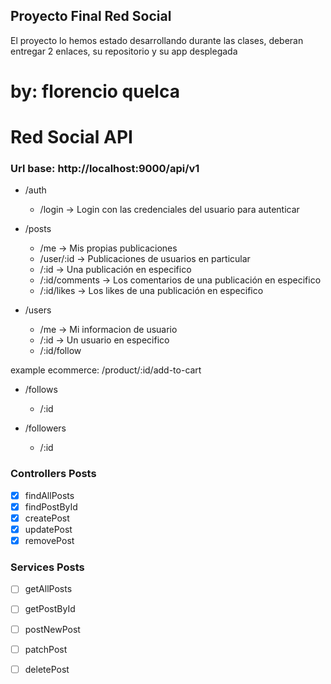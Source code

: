 ## Proyecto Final Red Social
El proyecto lo hemos estado desarrollando durante las clases, deberan entregar 2 enlaces, su repositorio y su app desplegada
 
 
 # by: florencio quelca


# Red Social API

### Url base: http://localhost:9000/api/v1

- /auth

  - /login -> Login con las credenciales del usuario para autenticar

- /posts

  - /me -> Mis propias publicaciones
  - /user/:id -> Publicaciones de usuarios en particular
  - /:id -> Una publicación en especifico
  - /:id/comments -> Los comentarios de una publicación en especifico
  - /:id/likes -> Los likes de una publicación en especifico

- /users
  - /me -> Mi informacion de usuario
  - /:id -> Un usuario en especifico
  - /:id/follow

example ecommerce: /product/:id/add-to-cart

- /follows

  - /:id

- /followers
  - /:id

### Controllers Posts

- [x] findAllPosts
- [x] findPostById
- [x] createPost
- [x] updatePost
- [x] removePost

### Services Posts
- [ ] getAllPosts
- [ ] getPostById
- [ ] postNewPost 
- [ ] patchPost
- [ ] deletePost



